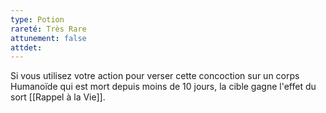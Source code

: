 ```yaml
---
type: Potion
rareté: Très Rare
attunement: false
attdet:
---
```

Si vous utilisez votre action pour verser cette concoction sur un corps Humanoïde qui est mort depuis moins de 10 jours, la cible gagne l'effet du sort [[Rappel à la Vie]].